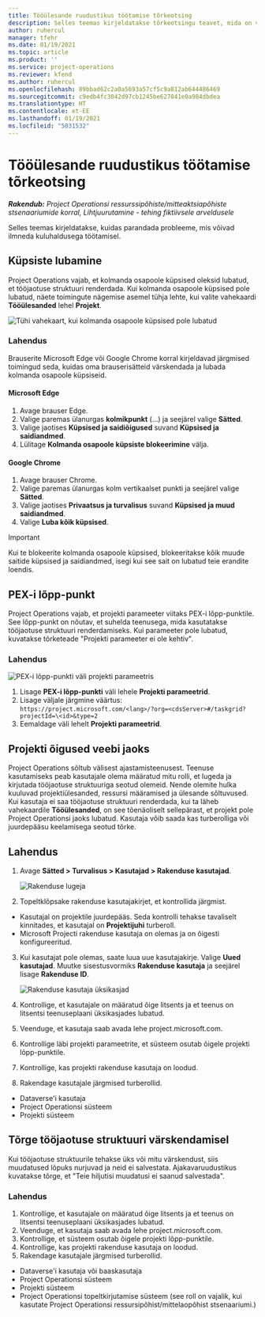 ```yaml
---
title: Tööülesande ruudustikus töötamise tõrkeotsing
description: Selles teemas kirjeldatakse tõrkeotsingu teavet, mida on vaja tööülesande ruudustikus töötamisel.
author: ruhercul
manager: tfehr
ms.date: 01/19/2021
ms.topic: article
ms.product: ''
ms.service: project-operations
ms.reviewer: kfend
ms.author: ruhercul
ms.openlocfilehash: 89bbad62c2a0a5693a57cf5c9a812ab644486469
ms.sourcegitcommit: c9edb4fc3042d97cb1245be627841e0a984dbdea
ms.translationtype: HT
ms.contentlocale: et-EE
ms.lasthandoff: 01/19/2021
ms.locfileid: "5031532"
---
```

# <a name="troubleshoot-working-in-the-task-grid"></a>Tööülesande ruudustikus töötamise tõrkeotsing 

_**Rakendub:** Project Operationsi ressurssipõhiste/mitteaktsiapõhiste stsenaariumide korral,  Lihtjuurutamine - tehing fiktiivsele arveldusele_

Selles teemas kirjeldatakse, kuidas parandada probleeme, mis võivad ilmneda kuluhaldusega töötamisel.

## <a name="enable-cookies"></a>Küpsiste lubamine

Project Operations vajab, et kolmanda osapoole küpsised oleksid lubatud, et tööjaotuse struktuuri renderdada. Kui kolmanda osapoole küpsised pole lubatud, näete toimingute nägemise asemel tühja lehte, kui valite vahekaardi **Tööülesanded** lehel **Projekt**.

![Tühi vahekaart, kui kolmanda osapoole küpsised pole lubatud](media/blankschedule.png)


### <a name="workaround"></a>Lahendus
Brauserite Microsoft Edge või Google Chrome korral kirjeldavad järgmised toimingud seda, kuidas oma brauserisätteid värskendada ja lubada kolmanda osapoole küpsiseid.

#### <a name="microsoft-edge"></a>Microsoft Edge

1. Avage brauser Edge.
2. Valige paremas ülanurgas **kolmikpunkt** (...) ja seejärel valige **Sätted**.
3. Valige jaotises **Küpsised ja saidiõigused** suvand **Küpsised ja saidiandmed**.
4. Lülitage **Kolmanda osapoole küpsiste blokeerimine** välja.

#### <a name="google-chrome"></a>Google Chrome

1. Avage brauser Chrome.
2. Valige paremas ülanurgas kolm vertikaalset punkti ja seejärel valige **Sätted**.
3. Valige jaotises **Privaatsus ja turvalisus** suvand **Küpsised ja muud saidiandmed**.
4. Valige **Luba kõik küpsised**.

> [!IMPORTANT]
> Kui te blokeerite kolmanda osapoole küpsised, blokeeritakse kõik muude saitide küpsised ja saidiandmed, isegi kui see sait on lubatud teie erandite loendis.

## <a name="pex-endpoint"></a>PEX-i lõpp-punkt

Project Operations vajab, et projekti parameeter viitaks PEX-i lõpp-punktile. See lõpp-punkt on nõutav, et suhelda teenusega, mida kasutatakse tööjaotuse struktuuri renderdamiseks. Kui parameeter pole lubatud, kuvatakse tõrketeade "Projekti parameeter ei ole kehtiv". 

### <a name="workaround"></a>Lahendus
 ![PEX-i lõpp-punkti väli projekti parameetris](media/projectparameter.png)

1. Lisage **PEX-i lõpp-punkti** väli lehele **Projekti parameetrid**.
2. Lisage väljale järgmine väärtus: `https://project.microsoft.com/<lang>/?org=<cdsServer>#/taskgrid?projectId=\<id>&type=2`
3. Eemaldage väli lehelt **Projekti parameetrid**.

## <a name="privileges-for-project-for-the-web"></a>Projekti õigused veebi jaoks

Project Operations sõltub välisest ajastamisteenusest. Teenuse kasutamiseks peab kasutajale olema määratud mitu rolli, et lugeda ja kirjutada tööjaotuse struktuuriga seotud olemeid. Nende olemite hulka kuuluvad projektiülesanded, ressursi määramised ja ülesande sõltuvused. Kui kasutaja ei saa tööjaotuse struktuuri renderdada, kui ta läheb vahekaardile **Tööülesanded**, on see tõenäoliselt sellepärast, et projekt pole Project Operationsi jaoks lubatud. Kasutaja võib saada kas turberolliga või juurdepääsu keelamisega seotud tõrke.


## <a name="workaround"></a>Lahendus

1. Avage **Sätted > Turvalisus > Kasutajad > Rakenduse kasutajad**.  

   ![Rakenduse lugeja](media/applicationuser.jpg)
   
2. Topeltklõpsake rakenduse kasutajakirjet, et kontrollida järgmist.

 - Kasutajal on projektile juurdepääs. Seda kontrolli tehakse tavaliselt kinnitades, et kasutajal on **Projektijuhi** turberoll.
 - Microsoft Projecti rakenduse kasutaja on olemas ja on õigesti konfigureeritud.
 
3. Kui kasutajat pole olemas, saate luua uue kasutajakirje. Valige **Uued kasutajad**. Muutke sisestusvormiks **Rakenduse kasutaja** ja seejärel lisage **Rakenduse ID**.

   ![Rakenduse kasutaja üksikasjad](media/applicationuserdetails.jpg)

4. Kontrollige, et kasutajale on määratud õige litsents ja et teenus on litsentsi teenuseplaani üksikasjades lubatud.
5. Veenduge, et kasutaja saab avada lehe project.microsoft.com.
6. Kontrollige läbi projekti parameetrite, et süsteem osutab õigele projekti lõpp-punktile.
7. Kontrollige, kas projekti rakenduse kasutaja on loodud.
8. Rakendage kasutajale järgmised turberollid.

  - Dataverse'i kasutaja
  - Project Operationsi süsteem
  - Projekti süsteem

## <a name="error-when-updating-the-work-breakdown-structure"></a>Tõrge tööjaotuse struktuuri värskendamisel

Kui tööjaotuse struktuurile tehakse üks või mitu värskendust, siis muudatused lõpuks nurjuvad ja neid ei salvestata. Ajakavaruudustikus kuvatakse tõrge, et "Teie hiljutisi muudatusi ei saanud salvestada".

### <a name="workaround"></a>Lahendus

1. Kontrollige, et kasutajale on määratud õige litsents ja et teenus on litsentsi teenuseplaani üksikasjades lubatud.
2. Veenduge, et kasutaja saab avada lehe project.microsoft.com.
3. Kontrollige, et süsteem osutab õigele projekti lõpp-punktile.
4. Kontrollige, kas projekti rakenduse kasutaja on loodud.
5. Rakendage kasutajale järgmised turberollid.
  
  - Dataverse'i kasutaja või baaskasutaja
  - Project Operationsi süsteem
  - Projekti süsteem
  - Project Operationsi topeltkirjutamise süsteem (see roll on vajalik, kui kasutate Project Operationsi ressursipõhist/mittelaopõhist stsenaariumi.)
